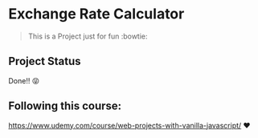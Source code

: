 # Exchange Rate Calculator

> This is a Project just for fun :bowtie:

## Project Status
Done!! :stuck_out_tongue_closed_eyes:

## Following this course:
https://www.udemy.com/course/web-projects-with-vanilla-javascript/ :heart:

